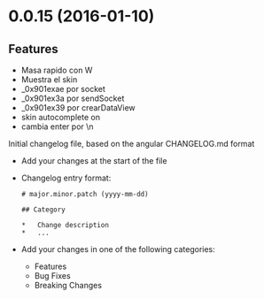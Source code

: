 # 0.0.15 (2016-01-10)

## Features

*	Masa rapido con W
*	Muestra el skin
*	_0x901exae por socket
*	_0x901ex3a por sendSocket 
*	_0x901ex39 por crearDataView 
*   skin autocomplete on
*	cambia enter por \n

Initial changelog file, based on the angular CHANGELOG.md format

*   Add your changes at the start of the file
*   Changelog entry format:

        # major.minor.patch (yyyy-mm-dd)

        ## Category

        *   Change description
        *   ...

*   Add your changes in one of the following categories:

    *   Features
    *   Bug Fixes
    *   Breaking Changes
